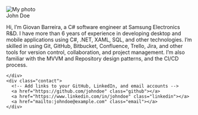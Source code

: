<html>
<head>
  
</head>
<body>
  <div class="container">
    <div class="header">
      <!-- Replace the image source with your own photo URL -->
      <img src="https://i.imgur.com/4N1DZQF.jpg" alt="My photo" class="photo">
      <!-- Replace the text with your own name -->
      <div class="name">John Doe</div>
    </div>
    <div class="bio">
      <!-- Write a short introduction about yourself -->
      <p>Hi, I’m Giovan Barreira, a C# software engineer at Samsung Electronics R&D. I have more than 6 years of experience in developing desktop and mobile applications using C#, .NET, XAML, SQL, and other technologies. I’m skilled in using Git, GitHub, Bitbucket, Confluence, Trello, Jira, and other tools for version control, collaboration, and project management. I’m also familiar with the MVVM and Repository design patterns, and the CI/CD process.</p>


    </div>
    <div class="contact">
      <!-- Add links to your GitHub, LinkedIn, and email accounts -->
      <a href="https://github.com/johndoe" class="github"></a>
      <a href="https://www.linkedin.com/in/johndoe" class="linkedin"></a>
      <a href="mailto:johndoe@example.com" class="email"></a>
    </div>
  </div>
</body>
</html>
